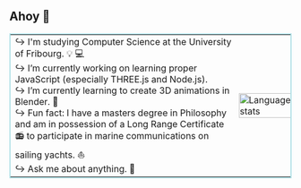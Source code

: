 ## Ahoy 👋

<table style="border: 2px solid powderblue;">
  <tr>
    <td>
↪ I'm studying Computer Science at the University of Fribourg. 💡 💻<br/>
↪ I’m currently working on learning proper JavaScript (especially THREE.js and Node.js).<br/>
↪ I’m currently learning to create 3D animations in Blender. 🎨<br/>
↪ Fun fact: I have a masters degree in Philosophy and am in possession of a Long Range Certificate 📻 to participate in marine communications on sailing yachts. ⛵<br/>
↪ Ask me about anything. 💭
    </td>
    <td style="padding: 0px;"><img src="https://github-readme-stats.vercel.app/api/top-langs/?username=oliolioli&layout=compact&langs_count=8" alt="Language stats" height="110%" width="110%"></td>
  </tr>
</table>



